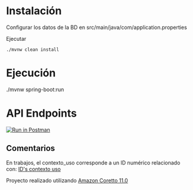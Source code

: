 # Instalación

Configurar los datos de la BD en src/main/java/com/application.properties

Ejecutar

    ./mvnw clean install

# Ejecución

./mvnw spring-boot:run

# API Endpoints

[![Run in Postman](https://run.pstmn.io/button.svg)](https://app.getpostman.com/run-collection/4bb32e7fedc2c0c5391d)

## Comentarios

En trabajos, el contexto_uso corresponde a un ID numérico relacionado con:
[ID's contexto uso](https://imgur.com/PGkjkwP)

Proyecto realizado utilizando [Amazon Coretto 11.0](https://docs.aws.amazon.com/corretto/latest/corretto-11-ug/downloads-list.html)
